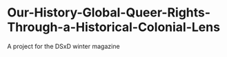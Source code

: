 # Our-History-Global-Queer-Rights-Through-a-Historical-Colonial-Lens
A project for the DSxD winter magazine
